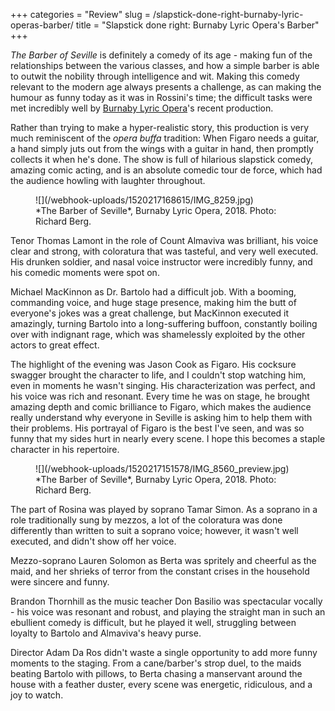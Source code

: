 +++
categories = "Review"
slug = /slapstick-done-right-burnaby-lyric-operas-barber/
title = "Slapstick done right: Burnaby Lyric Opera&#039;s Barber"
+++

*The Barber of Seville* is definitely a comedy of its age - making fun of the relationships between the various classes, and how a simple barber is able to outwit the nobility through intelligence and wit. Making this comedy relevant to the modern age always presents a challenge, as can making the humour as funny today as it was in Rossini's time; the difficult tasks were met incredibly well by [Burnaby Lyric Opera](http://www.burnabylyricopera.org/Burnaby_Lyric_Opera/Home.html)'s recent production.

Rather than trying to make a hyper-realistic story, this production is very much reminiscent of the *opera buffa* tradition: When Figaro needs a guitar, a hand simply juts out from the wings with a guitar in hand, then promptly collects it when he's done. The show is full of hilarious slapstick comedy, amazing comic acting, and is an absolute comedic tour de force, which had the audience howling with laughter throughout.

<figure data-type="image">
![](/webhook-uploads/1520217168615/IMG_8259.jpg)
<figcaption>*The Barber of Seville*, Burnaby Lyric Opera, 2018. Photo: Richard Berg.</figcaption>
</figure>

Tenor Thomas Lamont in the role of Count Almaviva was brilliant, his voice clear and strong, with coloratura that was tasteful, and very well executed. His drunken soldier, and nasal voice instructor were incredibly funny, and his comedic moments were spot on.

Michael MacKinnon as Dr. Bartolo had a difficult job. With a booming, commanding voice, and huge stage presence, making him the butt of everyone's jokes was a great challenge, but MacKinnon executed it amazingly, turning Bartolo into a long-suffering buffoon, constantly boiling over with indignant rage, which was shamelessly exploited by the other actors to  great effect.

The highlight of the evening was Jason Cook as Figaro. His cocksure swagger brought the character to life, and I couldn't stop watching him, even in moments he wasn't singing. His characterization was perfect, and his voice was rich and resonant. Every time he was on stage, he brought amazing depth and comic brilliance to Figaro, which makes the audience really understand why everyone in Seville is asking him to help them with their problems. His portrayal of Figaro is the best I've seen, and was so funny that my sides hurt in nearly every scene. I hope this becomes a staple character in his repertoire.

<figure data-type="image">
![](/webhook-uploads/1520217151578/IMG_8560_preview.jpg)
<figcaption>*The Barber of Seville*, Burnaby Lyric Opera, 2018. Photo: Richard Berg.</figcaption>
</figure>

The part of Rosina was played by soprano Tamar Simon. As a soprano in a role traditionally sung by mezzos, a lot of the coloratura was done differently than written to suit a soprano voice; however, it wasn't well executed, and didn't show off her voice.

Mezzo-soprano Lauren Solomon as Berta was spritely and cheerful as the maid, and her shrieks of terror from the constant crises in the household were sincere and funny.

Brandon Thornhill as the music teacher Don Basilio was spectacular vocally - his voice was resonant and robust, and playing the straight man in such an ebullient comedy is difficult, but he played it well, struggling between loyalty to Bartolo and Almaviva's heavy purse.

Director Adam Da Ros didn't waste a single opportunity to add more funny moments to the staging. From a cane/barber's strop duel, to the maids beating Bartolo with pillows, to Berta chasing a manservant around the house with a feather duster, every scene was energetic, ridiculous, and a joy to watch.
